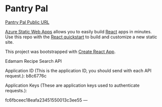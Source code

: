# Pantry Pal

[Pantry Pal Public URL](https://victorious-forest-0287dbc10.4.azurestaticapps.net)

[Azure Static Web Apps](https://docs.microsoft.com/azure/static-web-apps/overview) allows you to easily build [React](https://reactjs.org/) apps in minutes. Use this repo with the [React quickstart](https://docs.microsoft.com/azure/static-web-apps/getting-started?tabs=react) to build and customize a new static site.

This project was bootstrapped with [Create React App](https://github.com/facebook/create-react-app).

Edamam Recipe Search API

Application ID (This is the application ID, you should send with each API request.):
b8c6776c

Application Keys (These are application keys used to authenticate requests.):

fc6fbceec18eafa23451550013c3ee55	—